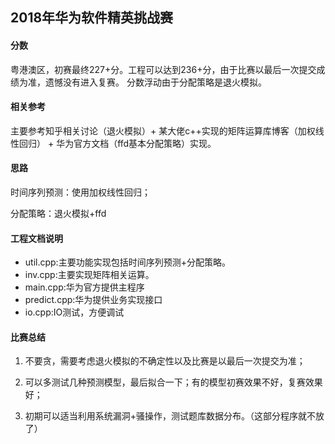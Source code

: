 ## 2018年华为软件精英挑战赛

#### 分数
粤港澳区，初赛最终227+分。工程可以达到236+分，由于比赛以最后一次提交成绩为准，遗憾没有进入复赛。
分数浮动由于分配策略是退火模拟。

#### 相关参考
主要参考知乎相关讨论（退火模拟）+ 某大佬c++实现的矩阵运算库博客（加权线性回归） + 华为官方文档（ffd基本分配策略）实现。

#### 思路
时间序列预测：使用加权线性回归；

分配策略：退火模拟+ffd


#### 工程文档说明
- util.cpp:主要功能实现包括时间序列预测+分配策略。
- inv.cpp:主要实现矩阵相关运算。
- main.cpp:华为官方提供主程序
- predict.cpp:华为提供业务实现接口
- io.cpp:IO测试，方便调试


#### 比赛总结
1. 不要贪，需要考虑退火模拟的不确定性以及比赛是以最后一次提交为准；

2. 可以多测试几种预测模型，最后拟合一下；有的模型初赛效果不好，复赛效果好；

3. 初期可以适当利用系统漏洞+骚操作，测试题库数据分布。（这部分程序就不放了）
